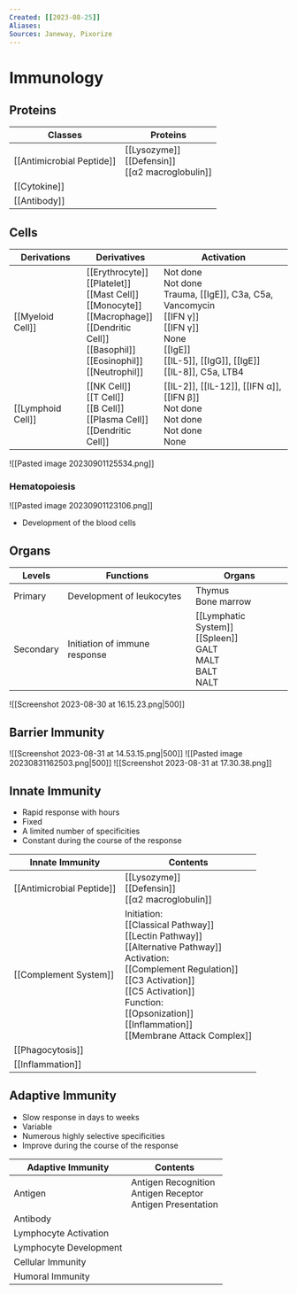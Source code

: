 ```yaml
---
Created: [[2023-08-25]]
Aliases: 
Sources: Janeway, Pixorize
---
```

# Immunology
## Proteins

| Classes                   | Proteins                                             |
| ------------------------- | ---------------------------------------------------- |
| [[Antimicrobial Peptide]] | [[Lysozyme]]<br>[[Defensin]]<br>[[α2 macroglobulin]] |
| [[Cytokine]]              |                                                      |
| [[Antibody]]              |                                                      |

## Cells

| Derivations       | Derivatives                                                                                                                                                  | Activation                                                                                                                                                      |
| ----------------- | ------------------------------------------------------------------------------------------------------------------------------------------------------------ | --------------------------------------------------------------------------------------------------------------------------------------------------------------- |
| [[Myeloid Cell]]  | [[Erythrocyte]]<br>[[Platelet]]<br>[[Mast Cell]]<br>[[Monocyte]]<br>[[Macrophage]]<br>[[Dendritic Cell]]<br>[[Basophil]]<br>[[Eosinophil]]<br>[[Neutrophil]] | Not done<br>Not done<br>Trauma, [[IgE]], C3a, C5a, Vancomycin<br>[[IFN γ]]<br>[[IFN γ]]<br>None<br>[[IgE]]<br>[[IL-5]], [[IgG]], [[IgE]]<br>[[IL-8]], C5a, LTB4 |
| [[Lymphoid Cell]] | [[NK Cell]]<br>[[T Cell]]<br>[[B Cell]]<br>[[Plasma Cell]]<br>[[Dendritic Cell]]                                                                             | [[IL-2]], [[IL-12]], [[IFN α]], [[IFN β]]<br>Not done<br>Not done<br>Not done<br>None                                                                           |

![[Pasted image 20230901125534.png]]
### Hematopoiesis
![[Pasted image 20230901123106.png]]
- Development of the blood cells

## Organs

| Levels    | Functions                     | Organs                                                             |
| --------- | ----------------------------- | ------------------------------------------------------------------ |
| Primary   | Development of leukocytes     | Thymus<br>Bone marrow                                              |
| Secondary | Initiation of immune response | [[Lymphatic System]]<br>[[Spleen]]<br>GALT<br>MALT<br>BALT<br>NALT |

![[Screenshot 2023-08-30 at 16.15.23.png|500]]

## Barrier Immunity
![[Screenshot 2023-08-31 at 14.53.15.png|500]]
![[Pasted image 20230831162503.png|500]]
![[Screenshot 2023-08-31 at 17.30.38.png]]

## Innate Immunity
- Rapid response with hours
- Fixed
- A limited number of specificities
- Constant during the course of the response

| Innate Immunity            | Contents                                                                                                                                                                                                                                                        |
| -------------------------- | --------------------------------------------------------------------------------------------------------------------------------------------------------------------------------------------------------------------------------------------------------------- |
| [[Antimicrobial Peptide]] | [[Lysozyme]]<br>[[Defensin]]<br>[[α2 macroglobulin]]                                                                                                                                                                                                        |
| [[Complement System]]      | Initiation:<br>[[Classical Pathway]]<br>[[Lectin Pathway]]<br>[[Alternative Pathway]]<br>Activation:<br>[[Complement Regulation]]<br>[[C3 Activation]]<br>[[C5 Activation]]<br>Function:<br>[[Opsonization]]<br>[[Inflammation]]<br>[[Membrane Attack Complex]] |
| [[Phagocytosis]]           |                                                                                                                                                                                                                                                                 |
| [[Inflammation]]                           |                                                                                                                                                                                                                                                                 |

## Adaptive Immunity
- Slow response in days to weeks
- Variable
- Numerous highly selective specificities
- Improve during the course of the response

| Adaptive Immunity      | Contents                                                        |
| ---------------------- | --------------------------------------------------------------- |
| Antigen                | Antigen Recognition<br>Antigen Receptor<br>Antigen Presentation |
| Antibody               |                                                                 |
| Lymphocyte Activation  |                                                                 |
| Lymphocyte Development |                                                                 |
| Cellular Immunity      |                                                                 |
| Humoral Immunity       |                                                                 |
